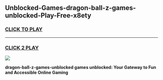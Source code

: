 
## Unblocked-Games-dragon-ball-z-games-unblocked-Play-Free-x8ety
<h3>
<a href="https://premium76.site?title=dragon-ball-z-games-unblocked&ref=18A1">CLICK TO PLAY</a></h3>
<hr>

<h3>
<a href="https://premium76.site?title=dragon-ball-z-games-unblocked&ref=18A1">CLICK 2 PLAY</a>
  
</h3>

<a href="https://premium76.site?title=dragon-ball-z-games-unblocked&ref=18A1"><img src="https://clearcache.store/games.png"></a>


**dragon-ball-z-games-unblocked games unblocked: Your Gateway to Fun and Accessible Online Gaming**
